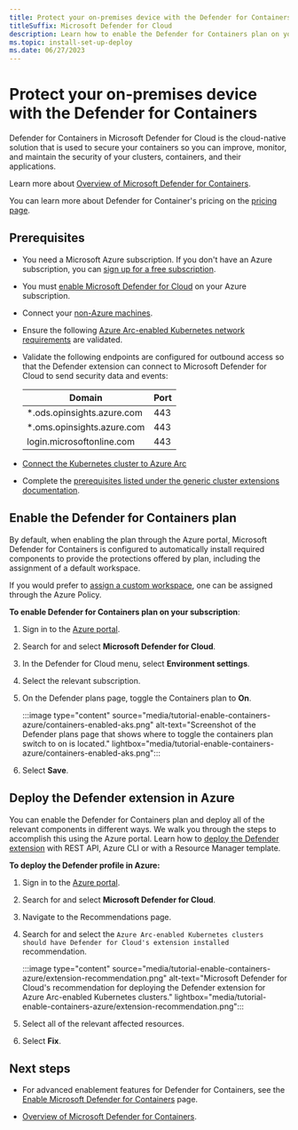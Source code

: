 ```yaml
---
title: Protect your on-premises device with the Defender for Containers - Microsoft Defender for Cloud
titleSuffix: Microsoft Defender for Cloud
description: Learn how to enable the Defender for Containers plan on your on-premises device for Microsoft Defender for Cloud.
ms.topic: install-set-up-deploy
ms.date: 06/27/2023
---
```


# Protect your on-premises device with the Defender for Containers

Defender for Containers in Microsoft Defender for Cloud is the cloud-native solution that is used to secure your containers so you can improve, monitor, and maintain the security of your clusters, containers, and their applications.

Learn more about [Overview of Microsoft Defender for Containers](defender-for-containers-introduction.md).

You can learn more about Defender for Container's pricing on the [pricing page](https://azure.microsoft.com/pricing/details/defender-for-cloud/).

## Prerequisites

- You need a Microsoft Azure subscription. If you don't have an Azure subscription, you can [sign up for a free subscription](https://azure.microsoft.com/pricing/free-trial/).

- You must [enable Microsoft Defender for Cloud](get-started.md#enable-defender-for-cloud-on-your-azure-subscription) on your Azure subscription.

- Connect your [non-Azure machines](quickstart-onboard-machines.md).

- Ensure the following [Azure Arc-enabled Kubernetes network requirements](../azure-arc/kubernetes/quickstart-connect-cluster.md) are validated.

- Validate the following endpoints are configured for outbound access so that the Defender extension can connect to Microsoft Defender for Cloud to send security data and events:

    | Domain                     | Port |
    | -------------------------- | ---- |
    | *.ods.opinsights.azure.com | 443  |
    | *.oms.opinsights.azure.com | 443  |
    | login.microsoftonline.com  | 443  |

- [Connect the Kubernetes cluster to Azure Arc](../azure-arc/kubernetes/quickstart-connect-cluster.md)

- Complete the [prerequisites listed under the generic cluster extensions documentation](../azure-arc/kubernetes/extensions.md).

## Enable the Defender for Containers plan

By default, when enabling the plan through the Azure portal, Microsoft Defender for Containers is configured to automatically install required components to provide the protections offered by plan, including the assignment of a default workspace.

If you would prefer to [assign a custom workspace](defender-for-containers-enable.md?pivots=defender-for-container-aks&tabs=aks-deploy-portal%2ck8s-deploy-asc%2ck8s-verify-asc%2ck8s-remove-arc%2caks-removeprofile-api#assign-a-custom-workspace), one can be assigned through the Azure Policy.

**To enable Defender for Containers plan on your subscription**:

1. Sign in to the [Azure portal](https://portal.azure.com).

1. Search for and select **Microsoft Defender for Cloud**.

1. In the Defender for Cloud menu, select **Environment settings**.

1. Select the relevant subscription.

1. On the Defender plans page, toggle the Containers plan to **On**.

    :::image type="content" source="media/tutorial-enable-containers-azure/containers-enabled-aks.png" alt-text="Screenshot of the Defender plans page that shows where to toggle the containers plan switch to on is located." lightbox="media/tutorial-enable-containers-azure/containers-enabled-aks.png":::

1. Select **Save**.

## Deploy the Defender extension in Azure

You can enable the Defender for Containers plan and deploy all of the relevant components in different ways. We walk you through the steps to accomplish this using the Azure portal. Learn how to [deploy the Defender extension](/azure/defender-for-cloud/defender-for-containers-enable?pivots=defender-for-container-arc&tabs=aks-deploy-portal%2Ck8s-deploy-asc%2Ck8s-verify-asc%2Ck8s-remove-arc%2Caks-removeprofile-api#deploy-the-defender-extension) with REST API, Azure CLI or with a Resource Manager template.

**To deploy the Defender profile in Azure:**

1. Sign in to the [Azure portal](https://portal.azure.com).

1. Search for and select **Microsoft Defender for Cloud**.

1. Navigate to the Recommendations page.

1. Search for and select the `Azure Arc-enabled Kubernetes clusters should have Defender for Cloud's extension installed` recommendation.

    :::image type="content" source="media/tutorial-enable-containers-azure/extension-recommendation.png" alt-text="Microsoft Defender for Cloud's recommendation for deploying the Defender extension for Azure Arc-enabled Kubernetes clusters." lightbox="media/tutorial-enable-containers-azure/extension-recommendation.png":::

1. Select all of the relevant affected resources.

1. Select **Fix**.

## Next steps

- For advanced enablement features for Defender for Containers, see the [Enable Microsoft Defender for Containers](defender-for-containers-enable.md) page.

- [Overview of Microsoft Defender for Containers](defender-for-containers-introduction.md).
